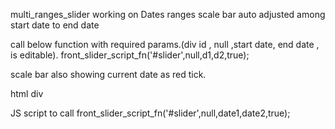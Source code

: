 multi_ranges_slider
working on Dates ranges
scale bar auto adjusted among start date to end date

call below function with required params.(div id , null ,start date, end date , is editable).
front_slider_script_fn('#slider',null,d1,d2,true);

scale bar also showing current date as red tick.


html div
<div class="slider sleep" id="slider"></div>
JS script to call
front_slider_script_fn('#slider',null,date1,date2,true);
